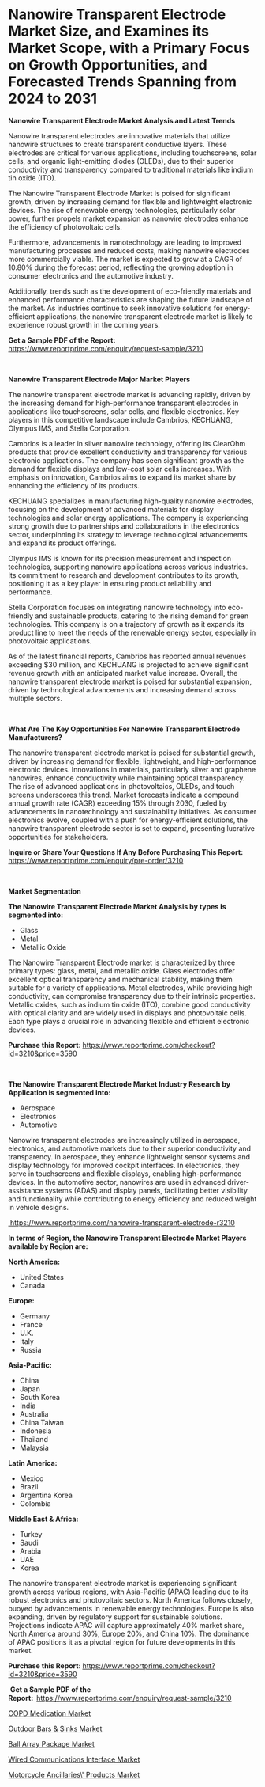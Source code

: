 <p><h1>Nanowire Transparent Electrode Market Size, and Examines its Market Scope, with a Primary Focus on Growth Opportunities, and Forecasted Trends Spanning from 2024 to 2031</h1></p><p><strong>Nanowire Transparent Electrode Market Analysis and Latest Trends</strong></p>
<p><p>Nanowire transparent electrodes are innovative materials that utilize nanowire structures to create transparent conductive layers. These electrodes are critical for various applications, including touchscreens, solar cells, and organic light-emitting diodes (OLEDs), due to their superior conductivity and transparency compared to traditional materials like indium tin oxide (ITO).</p><p>The Nanowire Transparent Electrode Market is poised for significant growth, driven by increasing demand for flexible and lightweight electronic devices. The rise of renewable energy technologies, particularly solar power, further propels market expansion as nanowire electrodes enhance the efficiency of photovoltaic cells. </p><p>Furthermore, advancements in nanotechnology are leading to improved manufacturing processes and reduced costs, making nanowire electrodes more commercially viable. The market is expected to grow at a CAGR of 10.80% during the forecast period, reflecting the growing adoption in consumer electronics and the automotive industry. </p><p>Additionally, trends such as the development of eco-friendly materials and enhanced performance characteristics are shaping the future landscape of the market. As industries continue to seek innovative solutions for energy-efficient applications, the nanowire transparent electrode market is likely to experience robust growth in the coming years.</p></p>
<p><strong>Get a Sample PDF of the Report:&nbsp;</strong> <a href="https://www.reportprime.com/enquiry/request-sample/3210">https://www.reportprime.com/enquiry/request-sample/3210</a></p>
<p>&nbsp;</p>
<p><strong>Nanowire Transparent Electrode Major Market Players</strong></p>
<p><p>The nanowire transparent electrode market is advancing rapidly, driven by the increasing demand for high-performance transparent electrodes in applications like touchscreens, solar cells, and flexible electronics. Key players in this competitive landscape include Cambrios, KECHUANG, Olympus IMS, and Stella Corporation.</p><p>Cambrios is a leader in silver nanowire technology, offering its ClearOhm products that provide excellent conductivity and transparency for various electronic applications. The company has seen significant growth as the demand for flexible displays and low-cost solar cells increases. With emphasis on innovation, Cambrios aims to expand its market share by enhancing the efficiency of its products.</p><p>KECHUANG specializes in manufacturing high-quality nanowire electrodes, focusing on the development of advanced materials for display technologies and solar energy applications. The company is experiencing strong growth due to partnerships and collaborations in the electronics sector, underpinning its strategy to leverage technological advancements and expand its product offerings.</p><p>Olympus IMS is known for its precision measurement and inspection technologies, supporting nanowire applications across various industries. Its commitment to research and development contributes to its growth, positioning it as a key player in ensuring product reliability and performance.</p><p>Stella Corporation focuses on integrating nanowire technology into eco-friendly and sustainable products, catering to the rising demand for green technologies. This company is on a trajectory of growth as it expands its product line to meet the needs of the renewable energy sector, especially in photovoltaic applications.</p><p>As of the latest financial reports, Cambrios has reported annual revenues exceeding $30 million, and KECHUANG is projected to achieve significant revenue growth with an anticipated market value increase. Overall, the nanowire transparent electrode market is poised for substantial expansion, driven by technological advancements and increasing demand across multiple sectors.</p></p>
<p>&nbsp;</p>
<p><strong>What Are The Key Opportunities For Nanowire Transparent Electrode Manufacturers?</strong></p>
<p><p>The nanowire transparent electrode market is poised for substantial growth, driven by increasing demand for flexible, lightweight, and high-performance electronic devices. Innovations in materials, particularly silver and graphene nanowires, enhance conductivity while maintaining optical transparency. The rise of advanced applications in photovoltaics, OLEDs, and touch screens underscores this trend. Market forecasts indicate a compound annual growth rate (CAGR) exceeding 15% through 2030, fueled by advancements in nanotechnology and sustainability initiatives. As consumer electronics evolve, coupled with a push for energy-efficient solutions, the nanowire transparent electrode sector is set to expand, presenting lucrative opportunities for stakeholders.</p></p>
<p><strong>Inquire or Share Your Questions If Any Before Purchasing This Report:</strong> <a href="https://www.reportprime.com/enquiry/pre-order/3210">https://www.reportprime.com/enquiry/pre-order/3210</a></p>
<p>&nbsp;</p>
<p><strong>Market Segmentation</strong></p>
<p><strong>The Nanowire Transparent Electrode Market Analysis by types is segmented into:</strong></p>
<p><ul><li>Glass</li><li>Metal</li><li>Metallic Oxide</li></ul></p>
<p><p>The Nanowire Transparent Electrode market is characterized by three primary types: glass, metal, and metallic oxide. Glass electrodes offer excellent optical transparency and mechanical stability, making them suitable for a variety of applications. Metal electrodes, while providing high conductivity, can compromise transparency due to their intrinsic properties. Metallic oxides, such as indium tin oxide (ITO), combine good conductivity with optical clarity and are widely used in displays and photovoltaic cells. Each type plays a crucial role in advancing flexible and efficient electronic devices.</p></p>
<p><strong>Purchase this Report:&nbsp;</strong><a href="https://www.reportprime.com/checkout?id=3210&price=3590">https://www.reportprime.com/checkout?id=3210&price=3590</a></p>
<p>&nbsp;</p>
<p><strong>The Nanowire Transparent Electrode Market Industry Research by Application is segmented into:</strong></p>
<p><ul><li>Aerospace</li><li>Electronics</li><li>Automotive</li></ul></p>
<p><p>Nanowire transparent electrodes are increasingly utilized in aerospace, electronics, and automotive markets due to their superior conductivity and transparency. In aerospace, they enhance lightweight sensor systems and display technology for improved cockpit interfaces. In electronics, they serve in touchscreens and flexible displays, enabling high-performance devices. In the automotive sector, nanowires are used in advanced driver-assistance systems (ADAS) and display panels, facilitating better visibility and functionality while contributing to energy efficiency and reduced weight in vehicle designs.</p></p>
<p><a href="https://www.reportprime.com/nanowire-transparent-electrode-r3210">&nbsp;https://www.reportprime.com/nanowire-transparent-electrode-r3210</a></p>
<p><strong>In terms of Region, the Nanowire Transparent Electrode Market Players available by Region are:</strong></p>
<p>
    <p> <strong> North America: </strong>
        <ul>
            <li>United States</li>
            <li>Canada</li>
        </ul>
        </p> 
    <p> <strong> Europe: </strong>
        <ul>
            <li>Germany</li>
            <li>France</li>
            <li>U.K.</li>
            <li>Italy</li>
            <li>Russia</li>
        </ul>
        </p> 
    <p> <strong> Asia-Pacific: </strong>
        <ul>
            <li>China</li>
            <li>Japan</li>
            <li>South Korea</li>
            <li>India</li>
            <li>Australia</li>
            <li>China Taiwan</li>
            <li>Indonesia</li>
            <li>Thailand</li>
            <li>Malaysia</li>
        </ul>
        </p> 
    <p> <strong> Latin America: </strong>
        <ul>
            <li>Mexico</li>
            <li>Brazil</li>
            <li>Argentina Korea</li>
            <li>Colombia</li>
        </ul>
        </p> 
    <p> <strong> Middle East & Africa: </strong>
        <ul>
            <li>Turkey</li>
            <li>Saudi</li>
            <li>Arabia</li>
            <li>UAE</li>
            <li>Korea</li>
        </ul>
    </p>
    </p>
<p><p>The nanowire transparent electrode market is experiencing significant growth across various regions, with Asia-Pacific (APAC) leading due to its robust electronics and photovoltaic sectors. North America follows closely, buoyed by advancements in renewable energy technologies. Europe is also expanding, driven by regulatory support for sustainable solutions. Projections indicate APAC will capture approximately 40% market share, North America around 30%, Europe 20%, and China 10%. The dominance of APAC positions it as a pivotal region for future developments in this market.</p></p>
<p><strong>Purchase this Report: </strong><a href="https://www.reportprime.com/checkout?id=3210&price=3590">https://www.reportprime.com/checkout?id=3210&price=3590</a></p>
<p>&nbsp;<strong>Get a Sample PDF of the Report:&nbsp;&nbsp;</strong><a href="https://www.reportprime.com/enquiry/request-sample/3210">https://www.reportprime.com/enquiry/request-sample/3210</a></p>
<p><strong></strong></p>
<p><p><a href="https://www.linkedin.com/pulse/copd-medication-market-global-trends-forecast-2024-2031-firmazon-kkgwc?trackingId=FGwN3mUsQxWJnxMGOmh%2FPw%3D%3D">COPD Medication Market</a></p><p><a href="https://issuu.com/reportprime-2/docs/outdoor-bars-sinks-market-size-2030_5646f54a662946">Outdoor Bars & Sinks Market</a></p><p><a href="https://github.com/hgf64gh/Market-Research-Report-List-1/blob/main/ball-array-package-market.md">Ball Array Package Market</a></p><p><a href="https://github.com/SanjidaMahmud54/Market-Research-Report-List-1/blob/main/wired-communications-interface-market.md">Wired Communications Interface Market</a></p><p><a href="https://issuu.com/reportprime-2/docs/motorcycle-ancillaries-products-mar_4f1dd063b2e94e">Motorcycle Ancillaries\' Products Market</a></p></p>